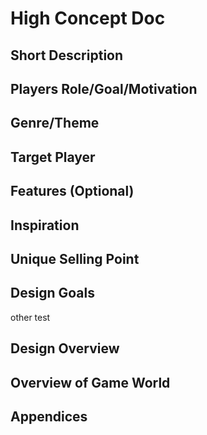 # High Concept Doc

## Short Description

## Players Role/Goal/Motivation

## Genre/Theme

## Target Player

## Features (Optional)

## Inspiration

## Unique Selling Point

## Design Goals
other test
## Design Overview

## Overview of Game World

## Appendices
